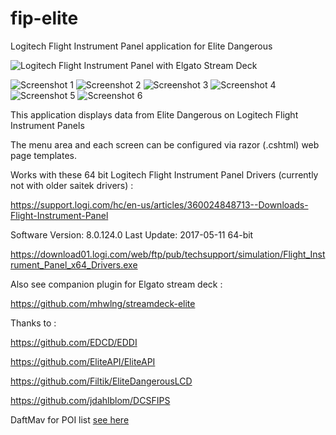 # fip-elite
Logitech Flight Instrument Panel application for Elite Dangerous

![Logitech Flight Instrument Panel with Elgato Stream Deck](https://i.imgur.com/HTcbXx9.jpg)

![Screenshot 1](https://i.imgur.com/gmZVF4P.png)
![Screenshot 2](https://i.imgur.com/9xoj8d8.png)
![Screenshot 3](https://i.imgur.com/iJnHuOV.png)
![Screenshot 4](https://i.imgur.com/16pc2zo.png)
![Screenshot 5](https://i.imgur.com/z6gq2Ok.png)
![Screenshot 6](https://i.imgur.com/DI1diFM.png)


This application displays data from Elite Dangerous on Logitech Flight Instrument Panels

The menu area and each screen can be configured via razor (.cshtml) web page templates.

Works with these 64 bit Logitech Flight Instrument Panel Drivers (currently not with older saitek drivers) :

https://support.logi.com/hc/en-us/articles/360024848713--Downloads-Flight-Instrument-Panel

Software Version: 8.0.124.0
Last Update: 2017-05-11
64-bit

https://download01.logi.com/web/ftp/pub/techsupport/simulation/Flight_Instrument_Panel_x64_Drivers.exe


Also see companion plugin for Elgato stream deck :

https://github.com/mhwlng/streamdeck-elite

Thanks to :

https://github.com/EDCD/EDDI

https://github.com/EliteAPI/EliteAPI

https://github.com/Filtik/EliteDangerousLCD

https://github.com/jdahlblom/DCSFIPS

DaftMav for POI list [see here](https://www.reddit.com/r/EliteDangerous/comments/9mfiug/edison_a_tool_which_helps_getting_to_planet/)
